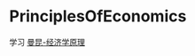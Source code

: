 # PrinciplesOfEconomics
学习 [曼昆-经济学原理](https://book.douban.com/subject/35005103https://book.douban.com/subject/35005103//)

